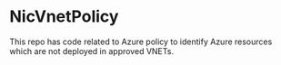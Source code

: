 # NicVnetPolicy
This repo has code related to Azure policy to identify Azure resources which are not deployed in approved VNETs.
